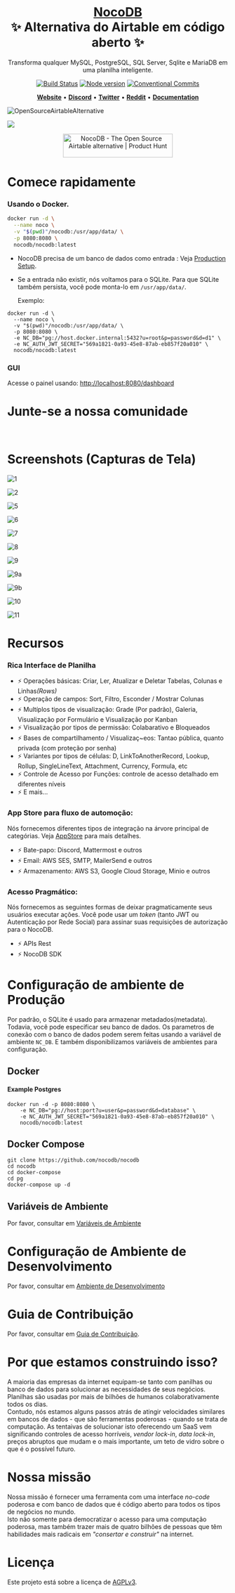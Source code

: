 <h1 align="center" style="border-bottom: none">
    <b>
        <a href="https://www.nocodb.com">NocoDB </a><br>
    </b>
      ✨ Alternativa do Airtable em código aberto ✨ 
    <br>
</h1>
<p align="center">
Transforma qualquer MySQL, PostgreSQL, SQL Server, Sqlite e MariaDB em uma planilha inteligente. 
</p>
<div align="center">
 
[![Build Status](https://travis-ci.org/dwyl/esta.svg?branch=master)](https://travis-ci.com/github/NocoDB/NocoDB) 
[![Node version](https://img.shields.io/badge/node-%3E%3D%2014.18.0-brightgreen)](http://nodejs.org/download/)
[![Conventional Commits](https://img.shields.io/badge/Conventional%20Commits-1.0.0-green.svg)](https://conventionalcommits.org)

</div>

<p align="center">
    <a href="http://www.nocodb.com"><b>Website</b></a> •
    <a href="https://discord.gg/5RgZmkW"><b>Discord</b></a> •
    <a href="https://twitter.com/nocodb"><b>Twitter</b></a> •
    <a href="https://www.reddit.com/r/NocoDB/"><b>Reddit</b></a> •
    <a href="https://docs.nocodb.com/"><b>Documentation</b></a>
</p>

![OpenSourceAirtableAlternative](https://user-images.githubusercontent.com/5435402/133762127-e94da292-a1c3-4458-b09a-02cd5b57be53.png)

<img src="https://static.scarf.sh/a.png?x-pxid=c12a77cc-855e-4602-8a0f-614b2d0da56a" />

<p align="center">
  <a href="https://www.producthunt.com/posts/nocodb?utm_source=badge-featured&utm_medium=badge&utm_souce=badge-nocodb" target="_blank"><img src="https://api.producthunt.com/widgets/embed-image/v1/featured.svg?post_id=297536&theme=dark" alt="NocoDB - The Open Source Airtable alternative | Product Hunt" style="width: 250px; height: 54px;" width="250" height="54" /></a>
</p>

# Comece rapidamente

### Usando o Docker.

```bash
docker run -d \
  --name noco \
  -v "$(pwd)"/nocodb:/usr/app/data/ \
  -p 8080:8080 \
  nocodb/nocodb:latest
  ```
- NocoDB precisa de um banco de dados como entrada : Veja [Production Setup](https://github.com/nocodb/nocodb/blob/master/README.md#production-setup).
- Se a entrada não existir, nós voltamos para o SQLite. Para que SQLite também persista, você pode monta-lo em `/usr/app/data/`. 

  Exemplo:

```
docker run -d \
  --name noco \
  -v "$(pwd)"/nocodb:/usr/app/data/ \
  -p 8080:8080 \
  -e NC_DB="pg://host.docker.internal:5432?u=root&p=password&d=d1" \
  -e NC_AUTH_JWT_SECRET="569a1821-0a93-45e8-87ab-eb857f20a010" \
  nocodb/nocodb:latest
  ```


### GUI

Acesse o painel usando: [http://localhost:8080/dashboard](http://localhost:8080/dashboard)

# Junte-se a nossa comunidade

<a href="https://discord.gg/5RgZmkW">
<img src="https://discordapp.com/api/guilds/661905455894888490/widget.png?style=banner3" alt="">
</a>
<br>
<br>

# Screenshots (Capturas de Tela)

![1](https://user-images.githubusercontent.com/86527202/136070349-cacc406d-9efe-406f-9aa2-1b81564332a7.png)
<br>

![2](https://user-images.githubusercontent.com/86527202/136070360-706a4976-c4c9-4fde-b66c-73b54199799a.png)
<br>

![5](https://user-images.githubusercontent.com/86527202/136070372-08c34b1a-9ecf-4486-b6db-23b2dc135afa.png)
<br>

![6](https://user-images.githubusercontent.com/86527202/136070375-337a5d77-7b97-496d-9634-e8d86014b357.png)
<br>

![7](https://user-images.githubusercontent.com/86527202/136070379-159bb1b7-0f36-46c6-a6ea-b1f8a3cb0568.png)
<br>

![8](https://user-images.githubusercontent.com/86527202/136070385-de1c34b3-0ecd-4127-8706-32fbd8675cb2.png)
<br>

![9](https://user-images.githubusercontent.com/86527202/136070398-24abb3d4-a76f-4c45-979e-9ef93691bc7f.png)
<br>

![9a](https://user-images.githubusercontent.com/86527202/136070405-5809d0c9-9280-4935-8d98-105f37f898a7.png)
<br>

![9b](https://user-images.githubusercontent.com/86527202/136070410-09ae3f18-95d0-40f1-b525-b05f888573ff.png)
<br>

![10](https://user-images.githubusercontent.com/86527202/136070414-0ea0890f-734c-473c-977b-bbf46a812557.png)
<br>

![11](https://user-images.githubusercontent.com/86527202/136070417-7fd60c3b-8dd2-4cdb-a6dd-1eec80e636ac.png)
<br>

# Recursos

### Rica Interface de Planilha

- ⚡ Operações básicas: Criar, Ler, Atualizar e Deletar Tabelas, Colunas e Linhas<i>(Rows)</i>
- ⚡ Operação de campos: Sort, Filtro, Esconder / Mostrar Colunas
- ⚡ Multíplos tipos de visualização: Grade (Por padrão), Galeria, Visualização por Formulário e Visualização por Kanban
- ⚡ Visualização por tipos de permissão: Colabarativo e Bloqueados
- ⚡ Bases de compartilhamento / Visualizaç~eos: Tantao pública, quanto privada (com proteção por senha)
- ⚡ Variantes por tipos de células: D, LinkToAnotherRecord, Lookup, Rollup, SingleLineText, Attachment, Currency, Formula, etc
- ⚡ Controle de Acesso por Funções: controle de acesso detalhado em diferentes níveis
- ⚡ E mais...

### App Store para fluxo de automoção:
Nós fornecemos diferentes tipos de integração na árvore principal de categórias. Veja [AppStore](https://docs.nocodb.com/account-settings/oss-specific-details/#app-store) para mais detalhes.

- ⚡ Bate-papo: Discord, Mattermost e outros
- ⚡ Email: AWS SES, SMTP, MailerSend e outros
- ⚡ Armazenamento: AWS S3, Google Cloud Storage, Minio e outros

### Acesso Pragmático:
Nós fornecemos as seguintes formas de deixar pragmaticamente seus usuários executar ações. Você pode usar um <i>token</i> (tanto JWT ou Autenticação por Rede Social) para assinar suas requisições de autorização para o NocoDB.

- ⚡ APIs Rest
- ⚡ NocoDB SDK

# Configuração de ambiente de Produção

Por padrão, o SQLite é usado para armazenar metadados(metadata). Todavia, você pode especificar seu banco de dados. Os parametros de conexão com o banco de dados podem serem feitas usando a variável de ambiente `NC_DB`. E também disponibilizamos variáveis de ambientes para configuração.

## Docker

#### Example Postgres

```
docker run -d -p 8080:8080 \
    -e NC_DB="pg://host:port?u=user&p=password&d=database" \
    -e NC_AUTH_JWT_SECRET="569a1821-0a93-45e8-87ab-eb857f20a010" \
    nocodb/nocodb:latest
```


## Docker Compose

```
git clone https://github.com/nocodb/nocodb
cd nocodb
cd docker-compose
cd pg 
docker-compose up -d
```

## Variáveis de Ambiente

Por favor, consultar em [Variáveis de Ambiente](https://docs.nocodb.com/getting-started/self-hosted/environment-variables)

# Configuração de Ambiente de Desenvolvimento

Por favor, consultar em [Ambiente de Desenvolvimento](https://docs.nocodb.com/engineering/development-setup)

# Guia de Contribuição

Por favor, consultar em [Guia de Contribuição](https://github.com/nocodb/nocodb/blob/master/.github/CONTRIBUTING.md).

# Por que estamos construindo isso?

A maioria das empresas da internet equipam-se tanto com panilhas ou banco de dados para solucionar as necessidades de seus negócios.
Planilhas são usadas por mais de bilhões de humanos colaborativamente todos os dias.<br/> Contudo, nós estamos alguns passos atrás de atingir velocidades similares em bancos de dados - que são ferramentas poderosas - quando se trata de computação.
As tentaivas de solucionar isto oferecendo um SaaS vem significando controles de acesso horríveis, <i>vendor lock-in</i>, <i>data lock-in</i>, preços abruptos que mudam e o mais importante, um teto de vidro sobre o que é o possível futuro.

# Nossa missão

Nossa missão é fornecer uma ferramenta com uma interface <i>no-code</i> poderosa e com banco de dados que é código aberto para todos os tipos de negócios no mundo.<br/>
Isto não somente para democratizar o acesso para uma computação poderosa, mas também trazer mais de quatro bilhões de pessoas que têm habilidades mais radicais em <i>"consertar e construir"</i> na internet.

# Licença

Este projeto está sobre a licença de [AGPLv3](https://github.com/nocodb/nocodb/blob/develop/LICENSE).
